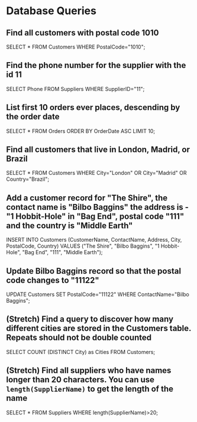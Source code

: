 # Database Queries

## Find all customers with postal code 1010
SELECT * FROM Customers WHERE PostalCode="1010";
## Find the phone number for the supplier with the id 11
SELECT Phone FROM Suppliers WHERE SupplierID="11";
## List first 10 orders ever places, descending by the order date
SELECT * FROM Orders ORDER BY OrderDate ASC LIMIT 10;
## Find all customers that live in London, Madrid, or Brazil
SELECT * FROM Customers WHERE City="London" OR City="Madrid" OR Country="Brazil";
## Add a customer record for "The Shire", the contact name is "Bilbo Baggins" the address is -"1 Hobbit-Hole" in "Bag End", postal code "111" and the country is "Middle Earth"
INSERT INTO Customers (CustomerName, ContactName, Address, City, PostalCode, Country) VALUES ("The Shire", "Bilbo Baggins", "1 Hobbit-Hole", "Bag End", "111", "Middle Earth");
## Update Bilbo Baggins record so that the postal code changes to "11122"
UPDATE Customers SET PostalCode="11122" WHERE ContactName="Bilbo Baggins";
## (Stretch) Find a query to discover how many different cities are stored in the Customers table. Repeats should not be double counted
SELECT COUNT (DISTINCT City) as Cities FROM Customers;
## (Stretch) Find all suppliers who have names longer than 20 characters. You can use `length(SupplierName)` to get the length of the name
SELECT * FROM Suppliers WHERE length(SupplierName)>20;